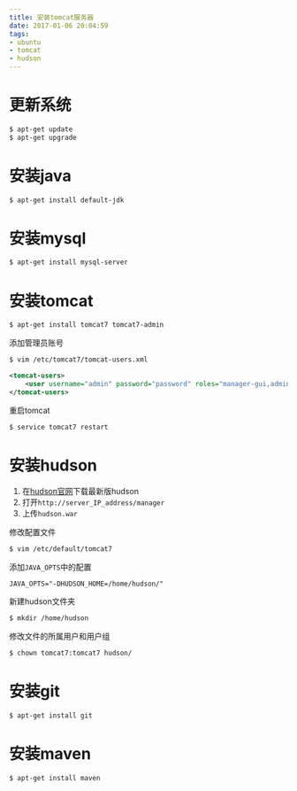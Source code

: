 ```yaml
---
title: 安装tomcat服务器
date: 2017-01-06 20:04:59
tags:
- ubuntu
- tomcat
- hudson
---
```


# 更新系统

```bash
$ apt-get update
$ apt-get upgrade
```

# 安装java

```bash
$ apt-get install default-jdk
```

# 安装mysql

```bash
$ apt-get install mysql-server
```

# 安装tomcat

```bash
$ apt-get install tomcat7 tomcat7-admin
```

添加管理员账号

```bash
$ vim /etc/tomcat7/tomcat-users.xml
```

```xml
<tomcat-users>
    <user username="admin" password="password" roles="manager-gui,admin-gui"/>
</tomcat-users>
```

重启tomcat

```bash
$ service tomcat7 restart
```

# 安装hudson

1. 在[hudson官网](https://www.eclipse.org/hudson/download.php)下载最新版hudson
2. 打开`http://server_IP_address/manager`
3. 上传`hudson.war`

修改配置文件

```bash
$ vim /etc/default/tomcat7
```

添加`JAVA_OPTS`中的配置

```properties
JAVA_OPTS="-DHUDSON_HOME=/home/hudson/"
```

新建hudson文件夹

```bash
$ mkdir /home/hudson
```

修改文件的所属用户和用户组

```bash
$ chown tomcat7:tomcat7 hudson/
```

# 安装git

```bash
$ apt-get install git
```

# 安装maven

```bash
$ apt-get install maven
```
